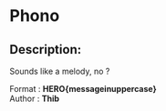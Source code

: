 
# Phono
## Description:
Sounds like a melody, no ?

Format : **HERO{messageinuppercase}**<br>
Author : **Thib**

